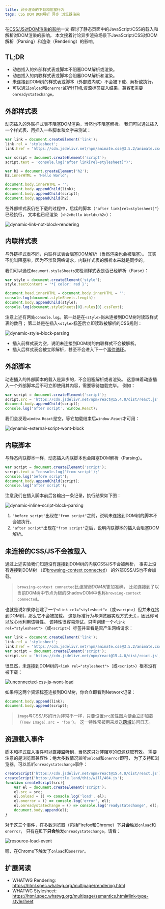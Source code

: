 ```yaml
---
title: 异步渲染的下载和阻塞行为
tags: CSS DOM DOM解析 异步 浏览器渲染
---
```


在[CSS/JS对DOM渲染的影响](/2016/11/26/static-dom-render-blocking.html)一文
探讨了静态页面中的JavaScript/CSS的载入和解析对DOM渲染的影响。
本文接着讨论异步渲染场景下JavaScript/CSS对DOM解析（Parsing）和渲染（Rendering）的影响。

## TL;DR

* 动态插入的外部样式表或脚本不阻塞DOM解析或渲染。
* 动态插入的内联样式表或脚本会阻塞DOM解析和渲染。
* 未连接到DOM树的样式表或脚本（外部或内联）不会被下载、解析或执行。
* 可以通过`onload`和`onerror`监听HTML资源标签载入结果，兼容IE需要`onreadystatechange`。

<!--more-->

## 外部样式表

动态插入的外联样式表不阻塞DOM渲染，当然也不阻塞解析。
我们可以通过插入一个样式表、再插入一些脚本和文字来测试：

```javascript
var link = document.createElement('link');
link.rel = 'stylesheet';
link.href = 'https://cdn.jsdelivr.net/npm/animate.css@3.5.2/animate.css';

var script = document.createElement('script');
script.text = 'console.log("after link[rel=stylesheet]")';

var h2 = document.createElement('h2');
h2.innerHTML = 'Hello World';

document.body.innerHTML = '';
document.body.appendChild(link);
document.body.appendChild(script);
document.body.appendChild(h2);
```

在外部样式表仍在下载的过程中，后续的脚本（`"after link[rel=stylesheet]"`）已经执行，
文本也已经渲染（`<h2>Hello World</h2>`）：

![dynamic-link-not-block-rendering][dynamic-link-not-block-rendering]

## 内联样式表

与外链样式表不同，内联样式表会阻塞DOM解析（当然渲染也会被阻塞）。
其实不能叫阻塞啦，因为不涉及网络请求，内联样式表的解析本来就是同步的。

我们可以通过`document.styleSheets`来检测样式表是否已经解析（Parse）：

```javascript
var style = document.createElement('style');
style.textContent = '*{ color: red }';

document.head.innerHTML = document.body.innerHTML = '';
console.log(document.styleSheets.length);
document.body.appendChild(style);
console.log(document.styleSheets[0].rules[0].cssText);
```

注意上述有两处`console.log`。第一处是在`<style>`尚未连接到DOM树时读取样式表的数目；
第二处是在插入`<style>`标签后立即读取被解析的CSS规则：

![dynamic-style-block-parsing][dynamic-style-block-parsing]

* 插入前样式表为空，说明未连接到DOM树的内联样式不会被解析。
* 插入后样式表会被立即解析，甚至不会进入下一个[事件循环][event-loop]。

## 外部脚本

动态插入的外部脚本的载入是异步的，不会阻塞解析或者渲染。
这意味着动态插入一个外部脚本后不可立即使用其内容，需要等待加载完毕。
例如：

```javascript
var script = document.createElement('script');
script.src = 'https://cdn.jsdelivr.net/npm/react@15.4.0/dist/react.js';
document.body.appendChild(script);
console.log('after script', window.React);
```

我们会发现`window.React`是空，等它加载结束后`window.React`才可用：

![dynamic-external-script-wont-block][dynamic-external-script-wont-block]

## 内联脚本 

与静态内联脚本一样，动态插入内联脚本也会阻塞DOM解析（Parsing）。

```javascript
var script = document.createElement('script');
script.text = "console.log('from script');"
console.log('before script');
document.body.appendChild(script);
console.log('after script');
```

注意我们在插入脚本前后各输出一条记录，执行结果如下图：

![dynamic-inline-script-block-parsing][dynamic-inline-script-block-parsing]

1. `"before script"`出现在`"from script"`之前，说明未连接到DOM树的脚本不会被执行。
2. `"after script"`出现在`"from script"`之后，说明内联脚本的插入会阻塞DOM解析。

## 未连接的CSS/JS不会被载入

通过上述实验我们知道没有连接到DOM树的内联CSS/JS不会被解析，
事实上没有连接到DOM树
（即[browsing-context connected][browsering-context-connected]）
的外部CSS/JS也不会加载。

> `browsing-context connected`比*连接到DOM树*更加准确，
> 比如连接到了以当前DOM树中节点为根的ShadowDOM中也称`browsing-context connected`。

也就是说如果你创建了一个`<link rel="stylesheet">`（或`<script>`）但并未连接到DOM树，那么它不会被加载。
这是标准行为与浏览器实现方式无关，因此你可以放心地利用该特性。
该特性很容易测试，只需创建一个`<link rel="stylesheet">`（或`<script>`）标签并查看是否产生网络请求：

```javascript
var link = document.createElement('link');
link.rel = 'stylesheet';
link.href = 'https://cdn.jsdelivr.net/npm/animate.css@3.5.2/animate.css';
var script = document.createElement('script');
script.src = 'https://cdn.jsdelivr.net/npm/react@15.4.0/dist/react.js';
```

很显然，未连接到DOM树的`<link rel="stylesheet">`（或`<script>`）根本没有被下载：

![unconnected-css-js-wont-load][unconnected-css-js-wont-load]

如果将这两个资源标签连接到DOM树，你会立即看到Network记录：

```javascript
document.body.append(link);
document.body.append(script);
```

> `Image`与CSS/JS的行为非常不一样，只要设置`src`属性图片便会立即加载（`(new Image).src = 'foo'`）。
> 这一特性常被用来发送[跨域][cors]访问日志。

## 资源载入事件

脚本和样式载入事件可以直接监听到，当然这只对非阻塞的资源获取有效。
需要注意的是浏览器兼容性：绝大多数情况监听`onload`和`onerror`即可，
为了支持IE浏览器，可以监听`onreadystatechange`事件：

```javascript
createScript('https://cdn.jsdelivr.net/npm/react@15.4.0/dist/react.js');
createScript('https://harttle.land/this/will/404.js');
function createScript(src){
    var el = document.createElement('script');
    el.src = src;
    el.onload = () => console.log('load', el);
    el.onerror = () => console.log('error', el);
    el.onreadystatechange = () => console.log('readystatechange', el);
    document.body.append(el);
}
```

对于这三个事件，在多数浏览器（包括Firefox和Chrome）下**只会**触发`onload`和`onerror`，
只有在IE下**只会**触发`onreadystatechange`。请看：

![resource-load-event][resource-load-event]

嗯，在Chrome下触发了`onload`和`onerror`。

## 扩展阅读

* WHATWG Rendering: <https://html.spec.whatwg.org/multipage/rendering.html>
* WHATWG Stylesheet: <https://html.spec.whatwg.org/multipage/semantics.html#link-type-stylesheet>

[dynamic-link-not-block-rendering]: /assets/img/blog/dom/dynamic-link-not-block-rendering@2x.png
[dynamic-style-block-parsing]: /assets/img/blog/dom/dynamic-style-block-parsing@2x.png
[dynamic-external-script-wont-block]: /assets/img/blog/dom/dynamic-external-script-wont-block@2x.png
[dynamic-inline-script-block-parsing]: /assets/img/blog/dom/dynamic-inline-script-block-parsing@2x.png
[unconnected-css-js-wont-load]: /assets/img/blog/dom/unconnected-css-js-wont-load@2x.png
[resource-load-event]: /assets/img/blog/dom/resource-load-event@2x.png
[event-loop]: https://html.spec.whatwg.org/#event-loops
[browsering-context-connected]: https://html.spec.whatwg.org/multipage/infrastructure.html#browsing-context-connected
[stylesheet]: https://html.spec.whatwg.org/multipage/semantics.html#link-type-stylesheet
[cors]: /2015/10/10/cross-origin.html
